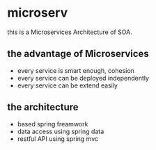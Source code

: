 # microserv
this is a Microservices Architecture of SOA.

## the advantage of Microservices
* every service is smart enough, cohesion
* every service can be deployed independently
* every service can be extend easily

## the architecture
* based spring freamwork
* data access using spring data
* restful API using spring mvc

